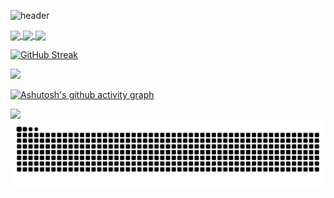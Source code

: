 ![header](https://capsule-render.vercel.app/api?type=waving&color=auto&height=300&section=header&text=Shouryan%20Nikam&fontSize=90&animation=fadeIn&fontAlignY=38&desc=Software%20Engineer,%20Data%20Scientist&descAlignY=50&descAlign=61)

<a href="">
  <img height=100 align="center" src="https://readme-typing-svg.herokuapp.com?font=Fira+Code&duration=3000&pause=500&random=false&width=435&lines=Hi+I'm+Shouryan+%F0%9F%91%8B;Welcome+to+my+GitHub+page!;Software+Engineer+%40+Tektronix;CS+%2B+DS+from+UMich%E3%80%BD%EF%B8%8F" />
</a>

<a href="">
  <img height=200 align="center" src="https://github-readme-stats.vercel.app/api/top-langs?username=shouryan01&layout=compact&langs_count=8&card_width=320&theme=city_lights&bg_color=00000000" />
</a>
<a href="">
  <img height=200 align="center" src="https://github-readme-stats.vercel.app/api?username=shouryan01&show_icons=true&rank_icon=github&theme=city_lights&bg_color=00000000" />
</a>

[![GitHub Streak](https://streak-stats.demolab.com?user=shouryan01&theme=transparent&border_radius=25&card_width=820&fire=EB5454&currStreakLabel=EB5454)](https://git.io/streak-stats)

![](https://komarev.com/ghpvc/?username=shouryan01&style=for-the-badge)

[![Ashutosh's github activity graph](https://github-readme-activity-graph.vercel.app/graph?username=shouryan01&theme=github-light)](https://github.com/ashutosh00710/github-readme-activity-graph)


<picture>
  <source
    srcset="https://github-readme-activity-graph.vercel.app/graph?username=shouryan01&theme=github-dark"
    media="(prefers-color-scheme: dark)"
  />
  <source
    srcset="https://github-readme-activity-graph.vercel.app/graph?username=shouryan01&theme=github-light"
    media="(prefers-color-scheme: light), (prefers-color-scheme: no-preference)"
  />
  <img src="https://github-readme-activity-graph.vercel.app/graph?username=shouryan01&theme=github-light" />
</picture>

<picture>
  <source media="(prefers-color-scheme: dark)" srcset="https://raw.githubusercontent.com/shouryan01/shouryan01/output/github-contribution-grid-snake-dark.svg">
  <source media="(prefers-color-scheme: light)" srcset="https://raw.githubusercontent.com/shouryan01/shouryan01/output/github-contribution-grid-snake.svg">
  <img alt="github contribution grid snake animation" src="https://raw.githubusercontent.com/shouryan01/shouryan01/output/github-contribution-grid-snake.svg">
</picture>
